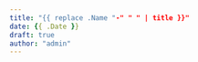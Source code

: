 ```yaml
---
title: "{{ replace .Name "-" " " | title }}"
date: {{ .Date }}
draft: true
author: "admin"
---
```


